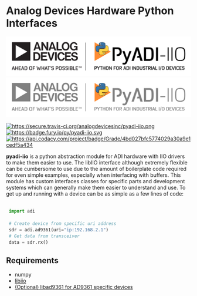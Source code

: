 # Analog Devices Hardware Python Interfaces

<p align="center">
<img id="logo_dark_mode" src="images/PyADI-IIO_Logo_300.png" alt="logo">
<img id="logo_light_mode" src="images/PyADI-IIO_Logo_g_300.png" alt="logo">
<!-- <img src="images/PyADI-IIO_Logo_g_300.png" width="500" alt="PyADI-IIO Logo"> </br> -->

<a class="reference external image-reference" href="http://travis-ci.org/analogdevicesinc/pyadi-iio"><img alt="https://secure.travis-ci.org/analogdevicesinc/pyadi-iio.png" src="https://secure.travis-ci.org/analogdevicesinc/pyadi-iio.png" /></a>
<a class="reference external image-reference" href="https://badge.fury.io/py/pyadi-iio"><img alt="https://badge.fury.io/py/pyadi-iio.svg" src="https://badge.fury.io/py/pyadi-iio.svg" /></a>
<a class="reference external image-reference" href="https://www.codacy.com/app/travis.collins/pyadi-iio?utm_source=github.com&amp;amp;utm_medium=referral&amp;amp;utm_content=analogdevicesinc/pyadi-iio&amp;amp;utm_campaign=Badge_Grade"><img alt="https://api.codacy.com/project/badge/Grade/4bd027bfc5774029a30a9e1cedf5a434" src="https://api.codacy.com/project/badge/Grade/4bd027bfc5774029a30a9e1cedf5a434" /></a>

</p>

**pyadi-iio** is a python abstraction module for ADI hardware with IIO drivers to make them easier to use. The libIIO interface although extremely flexible can be cumbersome to use due to the amount of boilerplate code required for even simple examples, especially when interfacing with buffers. This module has custom interfaces classes for specific parts and development systems which can generally make them easier to understand and use. To get up and running with a device can be as simple as a few lines of code:

```python

 import adi

 # Create device from specific uri address
 sdr = adi.ad9361(uri="ip:192.168.2.1")
 # Get data from transceiver
 data = sdr.rx()
```

## Requirements

- numpy
- [libiio](http://github.com/analogdevicesinc/libiio)
- [(Optional) libad9361 for AD9361 specific devices](http://github.com/analogdevicesinc/libad9361)
